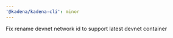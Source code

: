 ```yaml
---
'@kadena/kadena-cli': minor
---
```


Fix rename devnet network id to support latest devnet container
